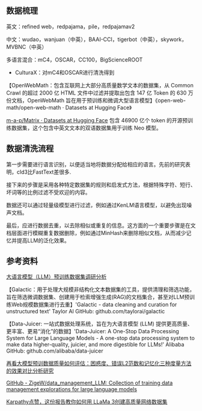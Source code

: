 
## 数据梳理

英文：refined web，redpajama，pile，redpajamav2

中文：wudao，wanjuan（中英），BAAI-CCI，tigerbot（中英），skywork，MVBNC（中英）

多语言混合：mC4，OSCAR，CC100，BigScienceROOT
- CulturaX：对mC4和OSCAR进行清洗得到

【OpenWebMath：包含互联网上大部分高质量数学文本的数据集，从 Common Crawl 的超过 2000 亿 HTML 文件中过滤并提取出包含 147 亿 Token 的 630 万份文档，OpenWebMath 旨在用于预训练和微调大型语言模型】《open-web-math/open-web-math · Datasets at Hugging Face》

[m-a-p/Matrix · Datasets at Hugging Face](https://huggingface.co/datasets/m-a-p/Matrix) 包含 46900 亿个 token 的开源预训练数据集，这个包含中英文文本的双语数据集用于训练 Neo 模型。

## 数据清洗流程

第一步需要进行语言识别，以便适当地将数据分配给相应的语言。先前的研究表明，cld3比FastText差很多.

接下来的步骤是采用各种特定数据集的规则和启发式方法，根据特殊字符、短行、坏词等的比例过滤不受欢迎的内容。

数据还可以通过轻量级模型进行过滤，例如通过KenLM语言模型，以避免出现噪声文档。

最后，应进行数据去重，以去除相似或重复的信息。这方面的一个重要步骤是在文档层面进行模糊重复数据删除，例如通过MinHash来删除相似文档，从而减少记忆并提高LLM的泛化效果。

## 参考资料

[大语言模型（LLM）预训练数据集调研分析](https://mp.weixin.qq.com/s/CoZkPnxsB6Ay3RCJ8nl5BQ?forceh5=1)

【Galactic：用于处理大规模非结构化文本数据集的工具，提供清理和筛选功能，旨在筛选微调数据集、创建用于检索增强生成(RAG)的文档集合，甚至对LLM预训练Web规模数据集进行去重】'Galactic - data cleaning and curation for unstructured text' Taylor AI GitHub: github.com/taylorai/galactic

【Data-Juicer: 一站式数据处理系统，旨在为大语言模型 (LLM) 提供更高质量、更丰富、更易“消化”的数据】'Data-Juicer: A One-Stop Data Processing System for Large Language Models - A one-stop data processing system to make data higher-quality, juicier, and more digestible for LLMs!' Alibaba GitHub: github.com/alibaba/data-juicer

[再看大模型预训数据质量如何评估：困惑度、错误L2范数和记忆化三种度量方法的效果对比分析研究](https://mp.weixin.qq.com/s/d7fxiScyBIhyKYBi5wPgfw)

[GitHub - ZigeW/data\_management\_LLM: Collection of training data management explorations for large language models](https://github.com/ZigeW/data_management_LLM)

[Karpathy点赞，这份报告教你如何用 LLaMa 3创建高质量网络数据集](https://mp.weixin.qq.com/s/luZGMG1RRUT4X_ckt8hsCQ)







